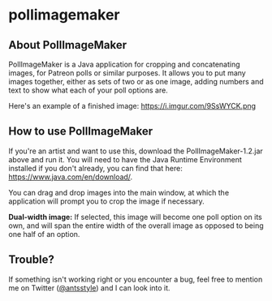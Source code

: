 # pollimagemaker
<h2>About PollImageMaker</h2>
PollImageMaker is a Java application for cropping and concatenating images, for Patreon polls or similar purposes. It allows you to put many images together, either as sets of two or as one image, adding numbers and text to show what each of your poll options are.

Here's an example of a finished image: https://i.imgur.com/9SsWYCK.png

<h2>How to use PollImageMaker</h2>

If you're an artist and want to use this, download the PollImageMaker-1.2.jar above and run it. You will need to have the Java Runtime Environment installed if you don't already, you can find that here: https://www.java.com/en/download/.

You can drag and drop images into the main window, at which the application will prompt you to crop the image if necessary.

<b>Dual-width image:</b> If selected, this image will become one poll option on its own, and will span the entire width of the overall image as opposed to being one half of an option.

<h2>Trouble?</h2>

If something isn't working right or you encounter a bug, feel free to mention me on Twitter (<a href="https://twitter.com/antsstyle">@antsstyle</a>) and I can look into it.

